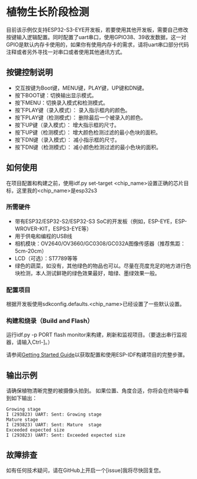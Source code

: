 # 植物生长阶段检测

目前该示例仅支持ESP32-S3-EYE开发板，若要使用其他开发板，需要自己修改按键输入逻辑配置。同时配置了uart串口，使用GPIO38、39收发数据，这一对GPIO是默认内存卡使用的，如果你有使用内存卡的需求，请将uart串口部分代码注释或者另外寻找一对串口或者使用其他通讯方式。

## 按键控制说明

- 交互按键为Boot键，MENU键，PLAY键，UP键和DN键。
- 按下BOOT键：切换输出显示模式。
- 按下MENU：切换录入模式和检测模式。
- 按下PLAY键（录入模式）： 录入指示框内的颜色。
- 按下PLAY键（检测模式）： 删除最后一个被录入的颜色。
- 按下UP键（录入模式）： 增大指示框的尺寸。
- 按下UP键（检测模式）： 增大颜色检测过滤的最小色块的面积。
- 按下DN键（录入模式）： 减小指示框的尺寸。
- 按下DN键（检测模式）： 减小颜色检测过滤的最小色块的面积。

## 如何使用

在项目配置和构建之前，使用idf.py set-target <chip_name>设置正确的芯片目标，这里我的<chip_name>是esp32s3

### 所需硬件

* 带有ESP32/ESP32-S2/ESP32-S3 SoC的开发板（例如，ESP-EYE，ESP-WROVER-KIT，ESPS3-EYE等）
* 用于供电和编程的USB线
* 相机模块：OV2640/OV3660/GC0308/GC032A图像传感器（推荐焦距：5cm-20cm）
* LCD（可选）：ST7789等等
* 绿色的蔬菜，如没有，其他绿色的物品也可以。尽量在亮度充足的地方进行色块检测，本人测试鲜艳的绿色效果最好，暗绿、墨绿效果一般。

### 配置项目

根据开发板使用sdkconfig.defaults.<chip_name>已经设置了一些默认设置。

### 构建和烧录（Build and Flash）

运行idf.py -p PORT flash monitor来构建，刷新和监视项目。（要退出串行监视器，请输入Ctrl-]。）

请参阅[Getting Started Guide](https://docs.espressif.com/projects/esp-idf/en/latest/get-started/index.html)以获取配置和使用ESP-IDF构建项目的完整步骤。

## 输出示例

请确保植物清晰完整的被摄像头拍到。
如果位置、角度合适，你将会在终端中看到如下输出：

```
Growing stage
I (293823) UART: Sent: Growing stage
Mature stage
I (293823) UART: Sent: Mature  stage
Exceeded expected size
I (293823) UART: Sent: Exceeded expected size
```


## 故障排查

如有任何技术疑问，请在GitHub上开启一个[issue]我将尽快回复您。
